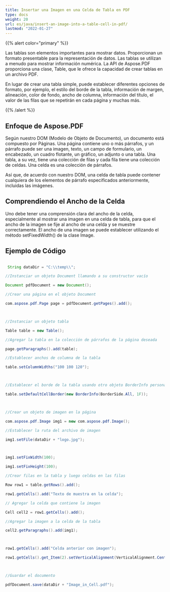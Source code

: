 ```yaml
---
title: Insertar una Imagen en una Celda de Tabla en PDF
type: docs
weight: 20
url: es/java/insert-an-image-into-a-table-cell-in-pdf/
lastmod: "2022-01-27"
---
```


{{% alert color="primary" %}}

Las tablas son elementos importantes para mostrar datos. Proporcionan un formato presentable para la representación de datos. Las tablas se utilizan a menudo para mostrar información numérica. La API de Aspose.PDF proporciona una clase, Table, que le ofrece la capacidad de crear tablas en un archivo PDF.

En lugar de crear una tabla simple, puede establecer diferentes opciones de formato, por ejemplo, el estilo del borde de la tabla, información de margen, alineación, color de fondo, ancho de columna, información del título, el valor de las filas que se repetirán en cada página y muchas más.

{{% /alert %}}

## Enfoque de Aspose.PDF

Según nuestro DOM (Modelo de Objeto de Documento), un documento está compuesto por Páginas.
 Una página contiene uno o más párrafos, y un párrafo puede ser una imagen, texto, un campo de formulario, un encabezado, un cuadro flotante, un gráfico, un adjunto o una tabla. Una tabla, a su vez, tiene una colección de filas y cada fila tiene una colección de celdas. Una celda es una colección de párrafos.

Así que, de acuerdo con nuestro DOM, una celda de tabla puede contener cualquiera de los elementos de párrafo especificados anteriormente, incluidas las imágenes.

## Comprendiendo el Ancho de la Celda

Uno debe tener una comprensión clara del ancho de la celda, especialmente al mostrar una imagen en una celda de tabla, para que el ancho de la imagen se fije al ancho de una celda y se muestre correctamente. El ancho de una imagen se puede establecer utilizando el método setFixedWidth() de la clase Image.

## Ejemplo de Código

```java

 String dataDir = "C:\\temp\\";

//Instanciar un objeto Document llamando a su constructor vacío

Document pdfDocument = new Document();

//Crear una página en el objeto Document

com.aspose.pdf.Page page = pdfDocument.getPages().add();



//Instanciar un objeto tabla

Table table = new Table();

//Agregar la tabla en la colección de párrafos de la página deseada

page.getParagraphs().add(table);

//Establecer anchos de columna de la tabla

table.setColumnWidths("100 100 120");



//Establecer el borde de la tabla usando otro objeto BorderInfo personalizado

table.setDefaultCellBorder(new BorderInfo(BorderSide.All, 1F));



//Crear un objeto de imagen en la página

com.aspose.pdf.Image img1 = new com.aspose.pdf.Image();

//Establecer la ruta del archivo de imagen

img1.setFile(dataDir + "logo.jpg");



img1.setFixWidth(100);

img1.setFixHeight(100);

//Crear filas en la tabla y luego celdas en las filas

Row row1 = table.getRows().add();

row1.getCells().add("Texto de muestra en la celda");

// Agregar la celda que contiene la imagen

Cell cell2 = row1.getCells().add();

//Agregar la imagen a la celda de la tabla

cell2.getParagraphs().add(img1);



row1.getCells().add("Celda anterior con imagen");

row1.getCells().get_Item(2).setVerticalAlignment(VerticalAlignment.Center);



//Guardar el documento

pdfDocument.save(dataDir + "Image_in_Cell.pdf");    

```